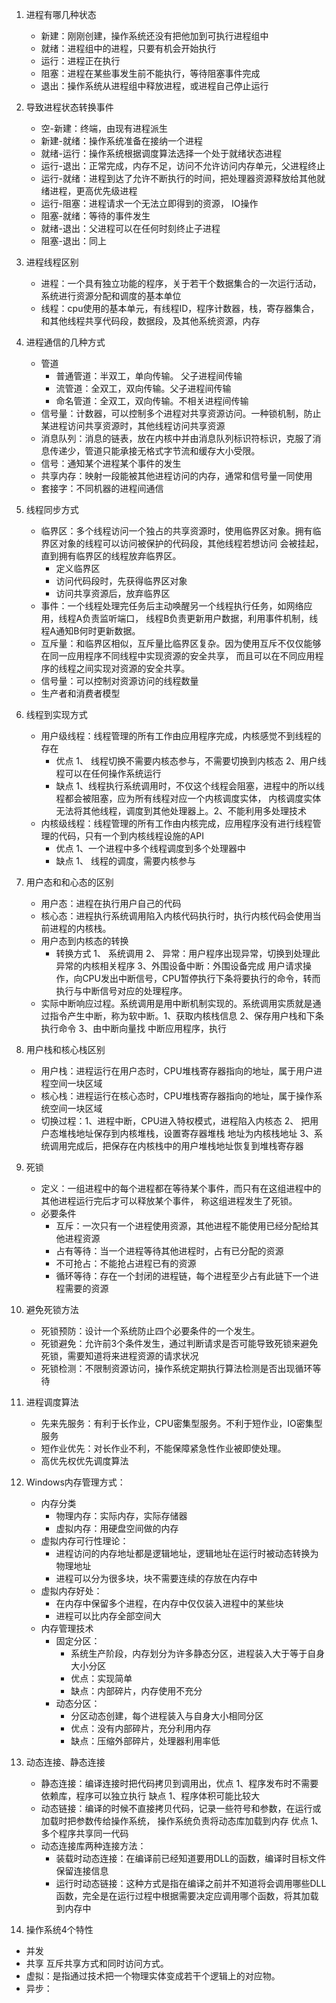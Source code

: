 1. 进程有哪几种状态
    - 新建：刚刚创建，操作系统还没有把他加到可执行进程组中
    - 就绪：进程组中的进程，只要有机会开始执行
    - 运行：进程正在执行
    - 阻塞：进程在某些事发生前不能执行，等待阻塞事件完成
    - 退出：操作系统从进程组中释放进程，或进程自己停止运行
    
2. 导致进程状态转换事件
    - 空-新建：终端，由现有进程派生
    - 新建-就绪：操作系统准备在接纳一个进程
    - 就绪-运行：操作系统根据调度算法选择一个处于就绪状态进程
    - 运行-退出：正常完成，内存不足，访问不允许访问内存单元，父进程终止
    - 运行-就绪：进程到达了允许不断执行的时间，把处理器资源释放给其他就绪进程，更高优先级进程
    - 运行-阻塞：进程请求一个无法立即得到的资源， IO操作
    - 阻塞-就绪：等待的事件发生
    - 就绪-退出：父进程可以在任何时刻终止子进程
    - 阻塞-退出：同上

3. 进程线程区别
   - 进程：一个具有独立功能的程序，关于若干个数据集合的一次运行活动，系统进行资源分配和调度的基本单位
   - 线程：cpu使用的基本单元，有线程ID，程序计数器，栈，寄存器集合，和其他线程共享代码段，数据段，及其他系统资源，内存
   
4. 进程通信的几种方式
   - 管道
     - 普通管道：半双工，单向传输。 父子进程间传输
     - 流管道：全双工，双向传输。父子进程间传输
     - 命名管道：全双工，双向传输。不相关进程间传输
   - 信号量：计数器，可以控制多个进程对共享资源访问。一种锁机制，防止某进程访问共享资源时，其他线程访问共享资源
   - 消息队列：消息的链表，放在内核中并由消息队列标识符标识，克服了消息传递少，管道只能承接无格式字节流和缓存大小受限。
   - 信号：通知某个进程某个事件的发生
   - 共享内存：映射一段能被其他进程访问的内存，通常和信号量一同使用
   - 套接字：不同机器的进程间通信
   
5. 线程同步方式
   - 临界区：多个线程访问一个独占的共享资源时，使用临界区对象。拥有临界区对象的线程可以访问被保护的代码段，其他线程若想访问
   会被挂起，直到拥有临界区的线程放弃临界区。
     - 定义临界区
     - 访问代码段时，先获得临界区对象
     - 访问共享资源后，放弃临界区
   - 事件：一个线程处理完任务后主动唤醒另一个线程执行任务，如网络应用，线程A负责监听端口，
   线程B负责更新用户数据，利用事件机制，线程A通知B何时更新数据。
   - 互斥量：和临界区相似，互斥量比临界区复杂。因为使用互斥不仅仅能够在同一应用程序不同线程中实现资源的安全共享，
   而且可以在不同应用程序的线程之间实现对资源的安全共享。
   - 信号量：可以控制对资源访问的线程数量
   - 生产者和消费者模型
   
6. 线程到实现方式
   - 用户级线程：线程管理的所有工作由应用程序完成，内核感觉不到线程的存在
       - 优点 1、 线程切换不需要内核态参与，不需要切换到内核态 2、用户线程可以在任何操作系统运行
       - 缺点 1、线程执行系统调用时，不仅这个线程会阻塞，进程中的所以线程都会被阻塞，应为所有线程对应一个内核调度实体，
       内核调度实体无法将其他线程，调度到其他处理器上。2、不能利用多处理技术
   - 内核级线程：线程管理的所有工作由内核完成，应用程序没有进行线程管理的代码，只有一个到内核线程设施的API
       - 优点 1、一个进程中多个线程调度到多个处理器中
       - 缺点 1、 线程的调度，需要内核参与
       
7. 用户态和和心态的区别
   - 用户态：进程在执行用户自己的代码
   - 核心态：进程执行系统调用陷入内核代码执行时，执行内核代码会使用当前进程的内核栈。
   - 用户态到内核态的转换
     - 转换方式 1、 系统调用 2、 异常：用户程序出现异常，切换到处理此异常的内核相关程序 3、外围设备中断：外围设备完成
     用户请求操作，向CPU发出中断信号，CPU暂停执行下条将要执行的命令，转而执行与中断信号对应的处理程序。
   - 实际中断响应过程。系统调用是用中断机制实现的。系统调用实质就是通过指令产生中断，称为软中断。1、获取内核栈信息 2、保存用户栈和下条执行命令 3、由中断向量找
   中断应用程序，执行
   
8. 用户栈和核心栈区别
   - 用户栈：进程运行在用户态时，CPU堆栈寄存器指向的地址，属于用户进程空间一块区域
   - 核心栈：进程运行在核心态时，CPU堆栈寄存器指向的地址，属于操作系统空间一块区域
   - 切换过程：1、进程中断，CPU进入特权模式，进程陷入内核态 2、 把用户态堆栈地址保存到内核堆栈，设置寄存器堆栈
   地址为内核栈地址 3、系统调用完成后，把保存在内核栈中的用户堆栈地址恢复到堆栈寄存器
   
9. 死锁
   - 定义：一组进程中的每个进程都在等待某个事件，而只有在这组进程中的其他进程运行完后才可以释放某个事件，
   称这组进程发生了死锁。
   - 必要条件
      - 互斥：一次只有一个进程使用资源，其他进程不能使用已经分配给其他进程资源
      - 占有等待：当一个进程等待其他进程时，占有已分配的资源
      - 不可抢占：不能抢占进程已有的资源
      - 循环等待：存在一个封闭的进程链，每个进程至少占有此链下一个进程需要的资源
      
10. 避免死锁方法
    - 死锁预防：设计一个系统防止四个必要条件的一个发生。
    - 死锁避免：允许前3个条件发生，通过判断请求是否可能导致死锁来避免死锁，需要知道将来进程资源的请求状况
    - 死锁检测：不限制资源访问，操作系统定期执行算法检测是否出现循环等待
   
11. 进程调度算法
    - 先来先服务：有利于长作业，CPU密集型服务。不利于短作业，IO密集型服务
    - 短作业优先：对长作业不利，不能保障紧急性作业被即使处理。
    - 高优先权优先调度算法
   
12. Windows内存管理方式：
    - 内存分类
        - 物理内存：实际内存，实际存储器
        - 虚拟内存：用硬盘空间做的内存
    - 虚拟内存可行性理论：
        - 进程访问的内存地址都是逻辑地址，逻辑地址在运行时被动态转换为物理地址
        - 进程可以分为很多块，块不需要连续的存放在内存中
    - 虚拟内存好处：
        - 在内存中保留多个进程，在内存中仅仅装入进程中的某些块
        - 进程可以比内存全部空间大
    - 内存管理技术
        - 固定分区：
           - 系统生产阶段，内存划分为许多静态分区，进程装入大于等于自身大小分区
           - 优点：实现简单
           - 缺点：内部碎片，内存使用不充分
        - 动态分区：
           - 分区动态创建，每个进程装入与自身大小相同分区
           - 优点：没有内部碎片，充分利用内存
           - 缺点：压缩外部碎片，处理器利用率低
          
13. 动态连接、静态连接
    - 静态连接：编译连接时把代码拷贝到调用出，优点 1、程序发布时不需要依赖库，程序可以独立执行 缺点 1、程序体积可能比较大
    - 动态链接：编译的时候不直接拷贝代码，记录一些符号和参数，在运行或加载时把参数传给操作系统，
    操作系统负责将动态库加载到内存 优点 1、多个程序共享同一代码
    - 动态连接库两种连接方法：
        - 装载时动态连接：在编译前已经知道要用DLL的函数，编译时目标文件保留连接信息
        - 运行时动态链接：这种方式是指在编译之前并不知道将会调用哪些DLL函数，完全是在运行过程中根据需要决定应调用哪个函数，将其加载到内存中
        
14. 操作系统4个特性
   - 并发
   - 共享 互斥共享方式和同时访问方式。
   - 虚拟：是指通过技术把一个物理实体变成若干个逻辑上的对应物。
   - 异步：
   
   
   
   
   
   
   
   
   
   
   
   
   
   
   
   
   
   
   
   
   
   
   
   
   
   
   
   
   
   
   
   
   
   
   
   
   
   
